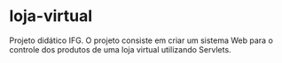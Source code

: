 # loja-virtual
Projeto didático IFG. O projeto consiste em criar um sistema Web para o controle dos produtos de uma loja virtual utilizando Servlets.
